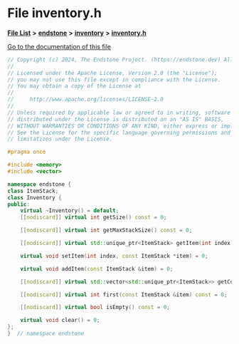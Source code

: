 

# File inventory.h

[**File List**](files.md) **>** [**endstone**](dir_6cf277b678674f97c7a2b6b3b2447b33.md) **>** [**inventory**](dir_d1e84b530b14f41e8b6f5ec1b5dee76c.md) **>** [**inventory.h**](inventory_8h.md)

[Go to the documentation of this file](inventory_8h.md)


```C++
// Copyright (c) 2024, The Endstone Project. (https://endstone.dev) All Rights Reserved.
//
// Licensed under the Apache License, Version 2.0 (the "License");
// you may not use this file except in compliance with the License.
// You may obtain a copy of the License at
//
//     http://www.apache.org/licenses/LICENSE-2.0
//
// Unless required by applicable law or agreed to in writing, software
// distributed under the License is distributed on an "AS IS" BASIS,
// WITHOUT WARRANTIES OR CONDITIONS OF ANY KIND, either express or implied.
// See the License for the specific language governing permissions and
// limitations under the License.

#pragma once

#include <memory>
#include <vector>

namespace endstone {
class ItemStack;
class Inventory {
public:
    virtual ~Inventory() = default;
    [[nodiscard]] virtual int getSize() const = 0;

    [[nodiscard]] virtual int getMaxStackSize() const = 0;

    [[nodiscard]] virtual std::unique_ptr<ItemStack> getItem(int index) const = 0;

    virtual void setItem(int index, const ItemStack *item) = 0;

    virtual void addItem(const ItemStack &item) = 0;

    [[nodiscard]] virtual std::vector<std::unique_ptr<ItemStack>> getContents() const = 0;

    [[nodiscard]] virtual int first(const ItemStack &item) const = 0;

    [[nodiscard]] virtual bool isEmpty() const = 0;

    virtual void clear() = 0;
};
}  // namespace endstone
```


